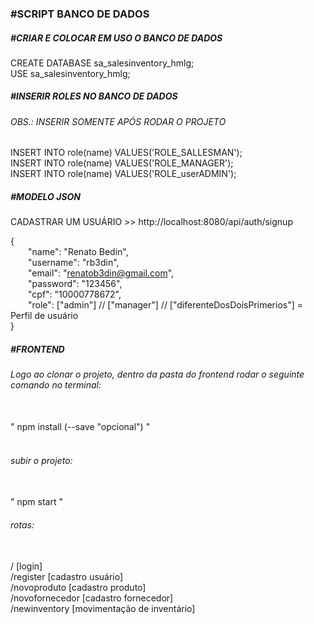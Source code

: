 <h3>#SCRIPT BANCO DE DADOS</h3>
<h5>#CRIAR E COLOCAR EM USO O BANCO DE DADOS</h5>
CREATE DATABASE sa_salesinventory_hmlg;</br>
USE sa_salesinventory_hmlg;
<h5>#INSERIR ROLES NO BANCO DE DADOS</h5>
<h6>OBS.: INSERIR SOMENTE APÓS RODAR O PROJETO</h6>
INSERT INTO role(name) VALUES('ROLE_SALLESMAN');</br>
INSERT INTO role(name) VALUES('ROLE_MANAGER');</br>
INSERT INTO role(name) VALUES('ROLE_userADMIN');</br>


<h5>#MODELO JSON</h5>

CADASTRAR UM USUÁRIO >>  http://localhost:8080/api/auth/signup</br>

{</br>
	&emsp;&emsp;"name": "Renato Bedin",</br>
	&emsp;&emsp;"username": "rb3din",</br>
	&emsp;&emsp;"email": "renatob3din@gmail.com",</br>
	&emsp;&emsp;"password": "123456",</br>
	&emsp;&emsp;"cpf": "10000778672",</br>
	&emsp;&emsp;"role": ["admin"] // ["manager"] // ["diferenteDosDoisPrimerios"] = Perfil de usuário </br>
}
</p>


<h5>#FRONTEND</h5>
<h6>Logo ao clonar o projeto, dentro da pasta do frontend rodar o seguinte comando no terminal:</h6> </br>
" npm install (--save "opcional") " </br></br>

<h6>subir o projeto:</h6> </br>
" npm start "</br>

<h6>rotas:</h6> </br>
/                     [login]</br>
/register             [cadastro usuário]</br>
/novoproduto          [cadastro produto]</br>
/novofornecedor       [cadastro fornecedor]</br>
/newinventory         [movimentação de inventário]</br>

